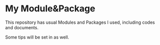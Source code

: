 # My Module&Package
This repository has usual Modules and Packages I used, including codes and documents.

Some tips will be set in as well.

